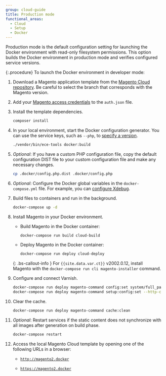 ```yaml
---
group: cloud-guide
title: Production mode
functional_areas:
  - Cloud
  - Setup
  - Docker
---
```


Production mode is the default configuration setting for launching the Docker environment with read-only filesystem permissions. This option builds the Docker environment in production mode and verifies configured service versions.

{:.procedure}
To launch the Docker environment in developer mode:

1. Download a Magento application template from the [Magento Cloud repository][cloud-repo]. Be careful to select the branch that corresponds with the Magento version.

1. Add your [Magento access credentials][magento-creds] to the `auth.json` file.

1. Install the template dependencies.

   ```bash
   composer install
   ```

1. In your local environment, start the Docker configuration generator. You can use the service keys, such as `--php`, to [specify a version][services].

   ```bash
   ./vendor/bin/ece-tools docker:build
   ```

1. _Optional_: If you have a custom PHP configuration file, copy the default configuration DIST file to your custom configuration file and make any necessary changes.

   ```bash
   cp .docker/config.php.dist .docker/config.php
   ```

1. _Optional_: Configure the Docker global variables in the `docker-compose.yml` file. For example, you can [configure Xdebug].

1. Build files to containers and run in the background.

   ```bash
   docker-compose up -d
   ```

1. Install Magento in your Docker environment.

   -  Build Magento in the Docker container:

      ```bash
      docker-compose run build cloud-build
      ```

   -  Deploy Magento in the Docker container:

      ```bash
      docker-compose run deploy cloud-deploy
      ```

   {: .bs-callout-info }
   For `{{site.data.var.ct}}` v2002.0.12, install Magento with the `docker-compose run cli magento-installer` command.

1. Configure and connect Varnish.

   ```bash
   docker-compose run deploy magento-command config:set system/full_page_cache/caching_application 2 --lock-env && \
   docker-compose run deploy magento-command setup:config:set --http-cache-hosts=varnish
   ```

1. Clear the cache.

   ```bash
   docker-compose run deploy magento-command cache:clean
   ```

1. _Optional_: Restart services if the static content does not synchronize with all images after generation on build phase.

   ```bash
   docker-compose restart
   ```

1. Access the local Magento Cloud template by opening one of the following URLs in a browser:

   -  [`http://magento2.docker`](http://magento2.docker)

   -  [`https://magento2.docker`](https://magento2.docker)

[cloud-repo]: https://github.com/magento/magento-cloud
[magento-creds]: {{page.baseurl}}/install-gde/prereq/connect-auth.html
[services]: {{page.baseurl}}/cloud/docker/docker-services.html#service-versions
[configure Xdebug]: {{page.baseurl}}/cloud/docker/docker-development-debug.html#configure-xdebug